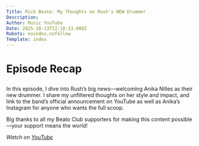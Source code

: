 ```yaml
---
Title: Rick Beato: My Thoughts on Rush's NEW Drummer
Description: 
Author: Music YouTube
Date: 2025-10-13T22:10:13.000Z
Robots: noindex,nofollow
Template: index
---
```

<h1>
  
  
  Episode Recap
</h1>

<p>In this episode, I dive into Rush’s big news—welcoming Anika Nilles as their new drummer. I share my unfiltered thoughts on her style and impact, and link to the band’s official announcement on YouTube as well as Anika’s Instagram for anyone who wants the full scoop.</p>

<p>Big thanks to all my Beato Club supporters for making this content possible—your support means the world!</p>

<p><em>Watch on <a href="https://www.youtube.com/watch?v=5N7D4JXpLRc" rel="noopener noreferrer">YouTube</a></em></p>

